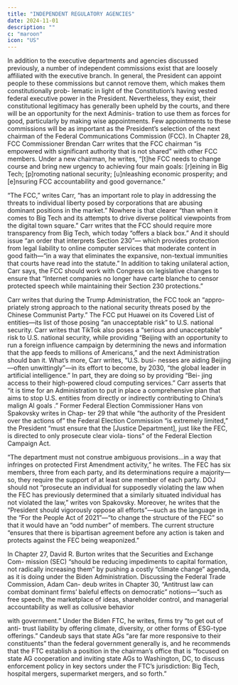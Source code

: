 ```yaml
---
title: "INDEPENDENT REGULATORY AGENCIES"
date: 2024-11-01
description: ""
c: "maroon"
icon: "US"
---
```



In addition to the executive departments and agencies discussed previously, a number of independent commissions exist that are loosely affiliated with the executive branch. In general, the President can appoint people to these commissions but cannot remove them, which makes them constitutionally prob- lematic in light of the Constitution’s having vested federal executive power in the President. Nevertheless, they exist, their constitutional legitimacy has generally been upheld by the courts, and there will be an opportunity for the next Adminis- tration to use them as forces for good, particularly by making wise appointments. Few appointments to these commissions will be as important as the President’s selection of the next chairman of the Federal Communications Commission (FCC). In Chapter 28, FCC Commissioner Brendan Carr writes that the FCC chairman “is empowered with significant authority that is not shared” with other FCC members. Under a new chairman, he writes, “[t]he FCC needs to change course and bring new urgency to achieving four main goals: [r]eining in Big Tech; [p]romoting national security; [u]nleashing economic prosperity; and [e]nsuring FCC accountability and good governance.”

“The FCC,” writes Carr, “has an important role to play in addressing the threats to individual liberty posed by corporations that are abusing dominant positions in the market.” Nowhere is that clearer “than when it comes to Big Tech and its attempts to drive diverse political viewpoints from the digital town square.” Carr writes that the FCC should require more transparency from Big Tech, which today “offers a black box.” And it should issue “an order that interprets Section 230”— which provides protection from legal liability to online computer services that moderate content in good faith—“in a way that eliminates the expansive, non-textual immunities that courts have read into the statute.” In addition to taking unilateral action, Carr says, the FCC should work with Congress on legislative changes to ensure that “Internet companies no longer have carte blanche to censor protected speech while maintaining their Section 230 protections.”

Carr writes that during the Trump Administration, the FCC took an “appro- priately strong approach to the national security threats posed by the Chinese Communist Party.” The FCC put Huawei on its Covered List of entities—its list of those posing “an unacceptable risk” to U.S. national security. Carr writes that TikTok also poses a “serious and unacceptable” risk to U.S. national security, while providing “Beijing with an opportunity to run a foreign influence campaign by determining the news and information that the app feeds to millions of Americans,” and the next Administration should ban it. What’s more, Carr writes, “U.S. busi- nesses are aiding Beijing—often unwittingly”—in its effort to become, by 2030, “the global leader in artificial intelligence.” In part, they are doing so by providing “Bei- jing access to their high-powered cloud computing services.” Carr asserts that “it is time for an Administration to put in place a comprehensive plan that aims to stop U.S. entities from directly or indirectly contributing to China’s malign AI goals .” Former Federal Election Commissioner Hans von Spakovsky writes in Chap- ter 29 that while “the authority of the President over the actions of” the Federal Election Commission “is extremely limited,” the President “must ensure that the [Justice Department], just like the FEC, is directed to only prosecute clear viola- tions” of the Federal Election Campaign Act.

“The department must not construe ambiguous provisions...in a way that infringes on protected First Amendment
activity,” he writes. The FEC has six members, three from each party, and its
determinations require a majority—so, they require the support of at least one
member of each party. DOJ should not “prosecute an individual for supposedly
violating the law when the FEC has previously determined that a similarly situated
individual has not violated the law,” writes von Spakovsky. Moreover, he writes
that the “President should vigorously oppose all efforts”—such as the language
in the “For the People Act of 2021”—“to change the structure of the FEC” so that
it would have an “odd number” of members. The current structure “ensures that
there is bipartisan agreement before any action is taken and protects against the
FEC being weaponized.”

In Chapter 27, David R. Burton writes that the Securities and Exchange Com-
mission (SEC) “should be reducing impediments to capital formation, not radically
increasing them” by pushing a costly “climate change” agenda, as it is doing under
the Biden Administration. Discussing the Federal Trade Commission, Adam Can-
deub writes in Chapter 30, “Antitrust law can combat dominant firms’ baleful
effects on democratic” notions—“such as free speech, the marketplace of ideas,
shareholder control, and managerial accountability as well as collusive behavior

with government.” Under the Biden FTC, he writes, firms try “to get out of anti-
trust liability by offering climate, diversity, or other forms of ESG-type offerings.”
Candeub says that state AGs “are far more responsive to their constituents” than
the federal government generally is, and he recommends that the FTC establish
a position in the chairman’s office that is “focused on state AG cooperation and
inviting state AGs to Washington, DC, to discuss enforcement policy in key sectors
under the FTC’s jurisdiction: Big Tech, hospital mergers, supermarket mergers,
and so forth.”
